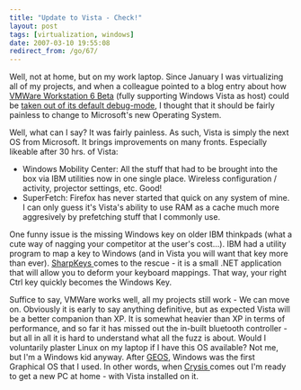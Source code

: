 ```yaml
---
title: "Update to Vista - Check!"
layout: post
tags: [virtualization, windows]
date: 2007-03-10 19:55:08
redirect_from: /go/67/
---
```


Well, not at home, but on my work laptop. Since January I was virtualizing all of my projects, and when a colleague pointed to a blog entry about how [VMWare Workstation 6 Beta](http://www.vmware.com/products/beta/ws/) (fully supporting Windows Vista as host) could be [taken out of its default debug-mode](http://4sysops.com/archives/disable-debug-mode-of-vmware-workstation-60-beta-%E2%80%93-the-solution-for-vista-users/), I thought that it should be fairly painless to change to Microsoft's new Operating System.

Well, what can I say? It was fairly painless. As such, Vista is simply the next OS from Microsoft. It brings improvements on many fronts. Especially likeable after 30 hrs. of Vista:

*   Windows Mobility Center: All the stuff that had to be brought into the box via IBM utilities now in one single place. Wireless configuration / activity, projector settings, etc. Good!
*   SuperFetch: Firefox has never started that quick on any system of mine. I can only guess it's Vista's ability to use RAM as a cache much more aggresively by prefetching stuff that I commonly use.

One funny issue is the missing Windows key on older IBM thinkpads (what a cute way of nagging your competitor at the user's cost...). IBM had a utility program to map a key to Windows (and in Vista you will want that key more than ever). [SharpKeys ](http://www.randyrants.com/2006/07/sharpkeys_211.html)comes to the rescue - it is a small .NET application that will allow you to deform your keyboard mappings. That way, your right Ctrl key quickly becomes the Windows Key.

Suffice to say, VMWare works well, all my projects still work - We can move on. Obviously it is early to say anything definitive, but as expected Vista will be a better companion than XP. It is somewhat heavier than XP in terms of performance, and so far it has missed out the in-built bluetooth controller - but all in all it is hard to understand what all the fuzz is about. Would I voluntarily plaster Linux on my laptop if I have this OS available? Not me, but I'm a Windows kid anyway. After [GEOS](http://en.wikipedia.org/wiki/GEOS_%288-bit_operating_system%29), Windows was the first Graphical OS that I used. In other words, when [Crysis ](http://www.crysis-game.com/)comes out I'm ready to get a new PC at home - with Vista installed on it.